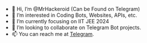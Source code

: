 - 👋 Hi, I’m @MrHackeroid (Can be Found on Telegram)
- 👀 I’m interested in Coding Bots, Websites, APIs, etc.
- 🌱 I’m currently focusing on IIT JEE 2024
- 💞️ I’m looking to collaborate on Telegram Bot projects.
- 📫 You can reach me at [Telegram](https://telegram.me/MrHackeroid).

<!---
MrHackeroid/MrHackeroid is a ✨ special ✨ repository because its `README.md` (this file) appears on your GitHub profile.
You can click the Preview link to take a look at your changes.
--->
